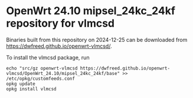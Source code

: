 OpenWrt 24.10 mipsel_24kc_24kf repository for vlmcsd
========

Binaries built from this repository on 2024-12-25 can be downloaded from <https://dwfreed.github.io/openwrt-vlmcsd/>.

To install the vlmcsd package, run

```
echo "src/gz openwrt-vlmcsd https://dwfreed.github.io/openwrt-vlmcsd/OpenWrt_24.10/mipsel_24kc_24kf/base" >> /etc/opkg/customfeeds.conf
opkg update
opkg install vlmcsd
```
